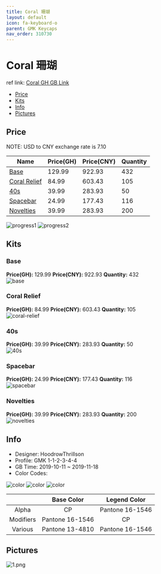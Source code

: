 ```yaml
---
title: Coral 珊瑚
layout: default
icon: fa-keyboard-o
parent: GMK Keycaps
nav_order: 310730
---
```


# Coral 珊瑚

ref link: [Coral GH GB Link](https://geekhack.org/index.php?topic=102849.0)  

* [Price](#price)  
* [Kits](#kits)  
* [Info](#info)  
* [Pictures](#pictures)  


## Price  
NOTE: USD to CNY exchange rate is 7.10

| Name          | Price(GH)    |  Price(CNY) | Quantity |
| ------------- | ------------ |  ---------- | -------- |
|[Base](#base)|129.99|922.93|432|
|[Coral Relief](#coral-relief)|84.99|603.43|105|
|[40s](#40s)|39.99|283.93|50|
|[Spacebar](#spacebar)|24.99|177.43|116|
|[Novelties](#novelties)|39.99|283.93|200|

<img src="{{ 'assets/images/gmk-keycaps/coral/progress1.png' | relative_url }}" alt="progress1" class="image featured">
<img src="{{ 'assets/images/gmk-keycaps/coral/progress2.png' | relative_url }}" alt="progress2" class="image featured">

## Kits  
### Base  
**Price(GH):** 129.99    **Price(CNY):** 922.93    **Quantity:** 432  
<img src="{{ 'assets/images/gmk-keycaps/coral/kits_pics/base.png' | relative_url }}" alt="base" class="image featured">

### Coral Relief  
**Price(GH):** 84.99    **Price(CNY):** 603.43    **Quantity:** 105  
<img src="{{ 'assets/images/gmk-keycaps/coral/kits_pics/coral-relief.png' | relative_url }}" alt="coral-relief" class="image featured">

### 40s  
**Price(GH):** 39.99    **Price(CNY):** 283.93    **Quantity:** 50  
<img src="{{ 'assets/images/gmk-keycaps/coral/kits_pics/40s.png' | relative_url }}" alt="40s" class="image featured">

### Spacebar  
**Price(GH):** 24.99    **Price(CNY):** 177.43    **Quantity:** 116  
<img src="{{ 'assets/images/gmk-keycaps/coral/kits_pics/spacebar.png' | relative_url }}" alt="spacebar" class="image featured">

### Novelties  
**Price(GH):** 39.99    **Price(CNY):** 283.93    **Quantity:** 200  
<img src="{{ 'assets/images/gmk-keycaps/coral/kits_pics/novelties.png' | relative_url }}" alt="novelties" class="image featured">


## Info  
* Designer: HoodrowThrillson  
* Profile: GMK 1-1-2-3-4-4  
* GB Time: 2019-10-11 ~ 2019-11-18  
* Color Codes:  

<img src="{{ 'assets/images/gmk-keycaps/coral/color2.png' | relative_url }}" alt="color" class="image featured">
<img src="{{ 'assets/images/gmk-keycaps/coral/color.png' | relative_url }}" alt="color" class="image featured">
<img src="{{ 'assets/images/gmk-keycaps/coral/color1.png' | relative_url }}" alt="color" class="image featured">

| |Base Color     | Legend Color
| :-------------: | :-------------: | :------------:
|Alpha|CP|Pantone 16-1546
|Modifiers|Pantone 16-1546|CP
|Various|Pantone 13-4810|Pantone 16-1546

## Pictures  
<img src="{{ 'assets/images/gmk-keycaps/coral/rendering_pics/1.png' | relative_url }}" alt="1.png" class="image featured">
